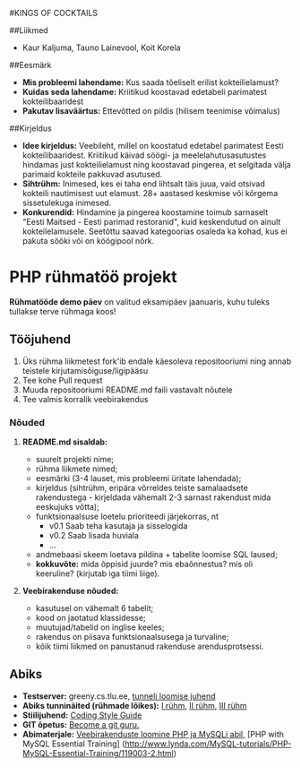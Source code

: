 #KINGS OF COCKTAILS

##Liikmed
* Kaur Kaljuma, Tauno Lainevool, Koit Korela

##Eesmärk 
* **Mis probleemi lahendame:** Kus saada tõeliselt erilist kokteilielamust?
* **Kuidas seda lahendame:** Kriitikud koostavad edetabeli parimatest kokteilibaaridest
* **Pakutav lisaväärtus:** Ettevõtted on pildis (hilisem teenimise võimalus)

##Kirjeldus 
* **Idee kirjeldus:** Veebileht, millel on koostatud edetabel parimatest Eesti kokteilibaaridest. Kriitikud käivad söögi- ja meelelahutusasutustes hindamas just kokteilielamust ning koostavad pingerea, et selgitada välja parimaid kokteile pakkuvad asutused.
* **Sihtrühm:** Inimesed, kes ei taha end lihtsalt täis juua, vaid otsivad kokteili nautimisest uut elamust. 28+ aastased keskmise või kõrgema sissetulekuga inimesed.
* **Konkurendid:** Hindamine ja pingerea koostamine toimub sarnaselt "Eesti Maitsed - Eesti parimad restoranid", kuid keskendutud on ainult kokteilelamusele. Seetõttu saavad kategoorias osaleda ka kohad, kus ei pakuta sööki või on köögipool nõrk.



# PHP rühmatöö projekt
**Rühmatööde demo päev** on valitud eksamipäev jaanuaris, kuhu tuleks tullakse terve rühmaga koos!

## Tööjuhend
1. Üks rühma liikmetest fork'ib endale käesoleva repositooriumi ning annab teistele kirjutamisõiguse/ligipääsu
1. Tee kohe Pull request
1. Muuda repositooriumi README.md faili vastavalt nõutele
1. Tee valmis korralik veebirakendus

### Nõuded

1. **README.md sisaldab:**
    * suurelt projekti nime;
    * rühma liikmete nimed;
    * eesmärki (3-4 lauset, mis probleemi üritate lahendada);
    * kirjeldus (sihtrühm, eripära võrreldes teiste samalaadsete rakendustega - kirjeldada vähemalt 2-3 sarnast rakendust mida eeskujuks võtta);
    * funktsionaalsuse loetelu prioriteedi järjekorras, nt
        * v0.1 Saab teha kasutaja ja sisselogida
        * v0.2 Saab lisada huviala
        * ...
    * andmebaasi skeem loetava pildina + tabelite loomise SQL laused;
    * **kokkuvõte:** mida õppisid juurde? mis ebaõnnestus? mis oli keeruline? (kirjutab iga tiimi liige).


2. **Veebirakenduse nõuded:**
    * kasutusel on vähemalt 6 tabelit;
    * kood on jaotatud klassidesse;
    * muutujad/tabelid on inglise keeles;
    * rakendus on piisava funktsionaalsusega ja turvaline;
    * kõik tiimi liikmed on panustanud rakenduse arendusprotsessi.

## Abiks
* **Testserver:** greeny.cs.tlu.ee, [tunneli loomise juhend](http://minitorn.tlu.ee/~jaagup/kool/java/kursused/09/veebipr/naited/greenytunnel/greenytunnel.pdf)
* **Abiks tunninäited (rühmade lõikes):** [I rühm](https://github.com/veebiprogrammeerimine-2015s?utf8=%E2%9C%93&query=-I-ruhm), [II rühm](https://github.com/veebiprogrammeerimine-2015s?utf8=%E2%9C%93&query=-II-ruhm), [III rühm](https://github.com/veebiprogrammeerimine-2015s?utf8=%E2%9C%93&query=-III-ruhm)
* **Stiilijuhend:** [Coding Style Guide](http://www.php-fig.org/psr/psr-2/)
* **GIT õpetus:** [Become a git guru.](https://www.atlassian.com/git/tutorials/)
* **Abimaterjale:** [Veebirakenduste loomine PHP ja MySQLi abil](http://minitorn.tlu.ee/~jaagup/kool/java/loeng/veebipr/veebipr1.pdf), [PHP with MySQL Essential Training] (http://www.lynda.com/MySQL-tutorials/PHP-MySQL-Essential-Training/119003-2.html)
